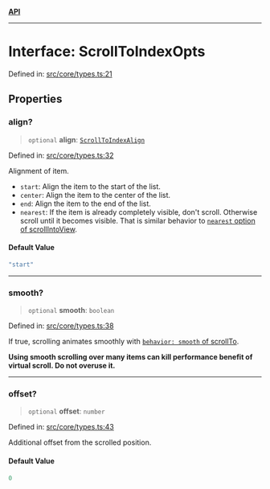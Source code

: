 [**API**](../../API.md)

***

# Interface: ScrollToIndexOpts

Defined in: [src/core/types.ts:21](https://github.com/inokawa/virtua/blob/efa438607d2ce9708ac0adc401ded24fd5aec6ab/src/core/types.ts#L21)

## Properties

### align?

> `optional` **align**: [`ScrollToIndexAlign`](../type-aliases/ScrollToIndexAlign.md)

Defined in: [src/core/types.ts:32](https://github.com/inokawa/virtua/blob/efa438607d2ce9708ac0adc401ded24fd5aec6ab/src/core/types.ts#L32)

Alignment of item.

- `start`: Align the item to the start of the list.
- `center`: Align the item to the center of the list.
- `end`: Align the item to the end of the list.
- `nearest`: If the item is already completely visible, don't scroll. Otherwise scroll until it becomes visible. That is similar behavior to [`nearest` option of scrollIntoView](https://developer.mozilla.org/en-US/docs/Web/API/Element/scrollIntoView).

#### Default Value

```ts
"start"
```

***

### smooth?

> `optional` **smooth**: `boolean`

Defined in: [src/core/types.ts:38](https://github.com/inokawa/virtua/blob/efa438607d2ce9708ac0adc401ded24fd5aec6ab/src/core/types.ts#L38)

If true, scrolling animates smoothly with [`behavior: smooth` of scrollTo](https://developer.mozilla.org/en-US/docs/Web/API/Element/scrollTo#behavior).

**Using smooth scrolling over many items can kill performance benefit of virtual scroll. Do not overuse it.**

***

### offset?

> `optional` **offset**: `number`

Defined in: [src/core/types.ts:43](https://github.com/inokawa/virtua/blob/efa438607d2ce9708ac0adc401ded24fd5aec6ab/src/core/types.ts#L43)

Additional offset from the scrolled position.

#### Default Value

```ts
0
```
